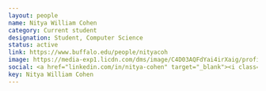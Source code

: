 ```yaml
---
layout: people
name: Nitya William Cohen
category: Current student
designation: Student, Computer Science
status: active
link: https://www.buffalo.edu/people/nityacoh
image: https://media-exp1.licdn.com/dms/image/C4D03AQFdYai4irXaig/profile-displayphoto-shrink_400_400/0?e=1602115200&v=beta&t=Og5cC4fxoo8D0qUcoqd1ZHFUSRnNOX0IEPq7GmsOWkM
social: <a href="linkedin.com/in/nitya-cohen" target="_blank"><i class="icofont-linkedin"></i></a><a href="https://github.com/ncohen10" target="_blank"><i class="icofont-web"></i></a><a href="mailto:nityacohen10@gmail.com" target="_blank"><i class="icofont-email"></i></a>
key: Nitya William Cohen
---
```


